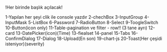 
!Her birinde başlık açılacak!

1-Yapılan her şeyi clik ile console yazdır
2-chechBox
3-InputGroup
4-InputMask
5-ListBox
6-Password
7-RadioButton
8-Select
9-ToogleSwitch
10-Button(icon only)
11-Table-pagination ve filter - row!! (3 tane ayrı)
12-card
13-DatePicker(icon)(Time)
13-fiealset
14-panel
15-Tabs
16-ConfirmDialog
17-Dialog
18-Upload(En son)
19-chart-js
20-Toast(Her çeşidi isteniyor)(severity)



